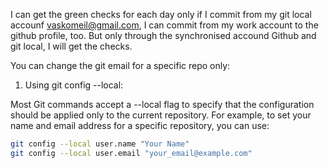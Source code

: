 I can get the green checks for each day only if I commit from my git local accounf vaskomeil@gmail.com, I can commit from my work account to the github profile, too. But only through the synchronised accound Github and git local, I will get the checks.

You can change the git email for a specific repo only: 

1. Using git config --local:

Most Git commands accept a --local flag to specify that the configuration should be applied only to the current repository. For example, to set your name and email address for a specific repository, you can use:

```sh
git config --local user.name "Your Name"
git config --local user.email "your_email@example.com"
```
